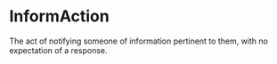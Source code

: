# InformAction

The act of notifying someone of information pertinent to them, with no expectation of a response.
